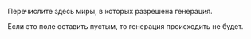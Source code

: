 Перечислите здесь миры, в которых разрешена генерация.

Если это поле оставить пустым, то генерация происходить не будет.